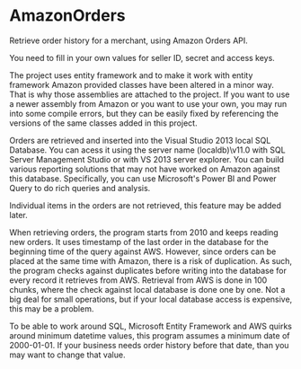AmazonOrders
============

Retrieve order history for a merchant, using Amazon Orders API.

 You need to fill in your own values for seller ID, secret and access keys. 

 The project uses entity framework and to make it work with entity framework Amazon provided classes have been altered in a minor way. That is why those assemblies are attached to the project. If you want to use a newer assembly from Amazon or you want to use your own, you may run into some compile errors, but they can be easily fixed by referencing the versions of the same classes added in this project.

 Orders are retrieved and inserted into the Visual Studio 2013 local SQL Database. You can acess it using the server name (localdb)\v11.0 with SQL Server Management Studio or with VS 2013 server explorer. You can build various reporting solutions that may not have worked on Amazon against this database. Specifically, you can use Microsoft's Power BI and Power Query to do rich queries and analysis.
 
 Individual items in the orders are not retrieved, this feature may be added later.
 
 When retrieving orders, the program starts from 2010 and keeps reading new orders. It uses timestamp of the last order in the database for the beginning time of the query against AWS. However, since orders can be placed at the same time with Amazon, there is a risk of duplication. As such, the program checks against duplicates before writing into the database for every record it retrieves from AWS. Retrieval from AWS is done in 100 chunks, where the check against local database is done one by one. Not a big deal for small operations, but if your local database access is expensive, this may be a problem. 
 
 To be able to work around SQL, Microsoft Entity Framework and AWS quirks around minimum datetime values, this program assumes a minimum date of 2000-01-01. If your business needs order history before that date, than you may want to change that value.
 
 


